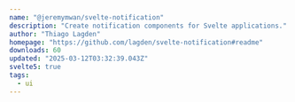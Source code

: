 ```yaml
---
name: "@jeremymwan/svelte-notification"
description: "Create notification components for Svelte applications."
author: "Thiago Lagden"
homepage: "https://github.com/lagden/svelte-notification#readme"
downloads: 60
updated: "2025-03-12T03:32:39.043Z"
svelte5: true
tags: 
  - ui
---
```

